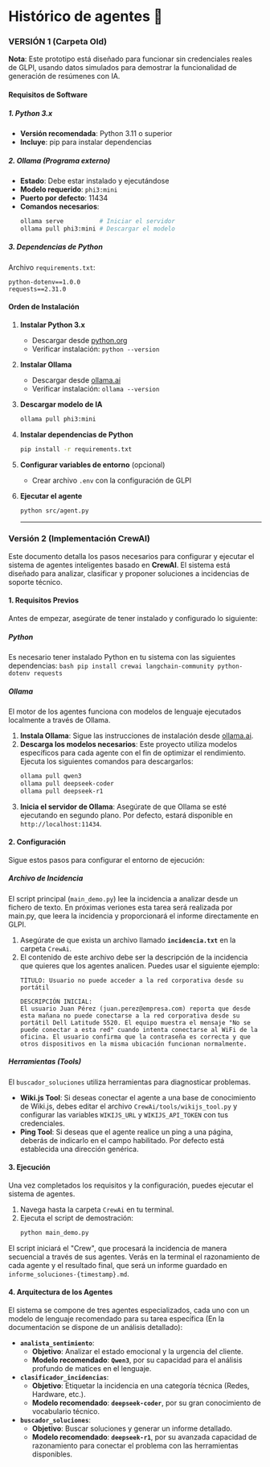 # Histórico de agentes 🤖


### VERSIÓN 1 (Carpeta Old)

**Nota**: Este prototipo está diseñado para funcionar sin credenciales reales de GLPI, usando datos simulados para demostrar la funcionalidad de generación de resúmenes con IA.


#### Requisitos de Software

##### 1. Python 3.x
- **Versión recomendada**: Python 3.11 o superior
- **Incluye**: pip para instalar dependencias

##### 2. Ollama (Programa externo)
- **Estado**: Debe estar instalado y ejecutándose
- **Modelo requerido**: `phi3:mini`
- **Puerto por defecto**: 11434
- **Comandos necesarios**:
  ```bash
  ollama serve          # Iniciar el servidor
  ollama pull phi3:mini # Descargar el modelo
  ```

##### 3. Dependencias de Python
Archivo `requirements.txt`:
```
python-dotenv==1.0.0
requests==2.31.0
```


#### Orden de Instalación

1. **Instalar Python 3.x**
   - Descargar desde [python.org](https://python.org)
   - Verificar instalación: `python --version`

2. **Instalar Ollama**
   - Descargar desde [ollama.ai](https://ollama.ai)
   - Verificar instalación: `ollama --version`

3. **Descargar modelo de IA**
   ```bash
   ollama pull phi3:mini
   ```

4. **Instalar dependencias de Python**
   ```bash
   pip install -r requirements.txt
   ```

5. **Configurar variables de entorno** (opcional)
   - Crear archivo `.env` con la configuración de GLPI

6. **Ejecutar el agente**
   ```bash
   python src/agent.py
   ```

   ---
### Versión 2 (Implementación CrewAI)

Este documento detalla los pasos necesarios para configurar y ejecutar el sistema de agentes inteligentes basado en **CrewAI**. El sistema está diseñado para analizar, clasificar y proponer soluciones a incidencias de soporte técnico.

#### 1\. Requisitos Previos

Antes de empezar, asegúrate de tener instalado y configurado lo siguiente:

##### Python

Es necesario tener instalado Python en tu sistema con las siguientes dependencias:
    ```bash
    pip install crewai langchain-community python-dotenv requests
    ```
##### Ollama

El motor de los agentes funciona con modelos de lenguaje ejecutados localmente a través de Ollama.

1.  **Instala Ollama**: Sigue las instrucciones de instalación desde [ollama.ai](https://ollama.ai).
2.  **Descarga los modelos necesarios**: Este proyecto utiliza modelos específicos para cada agente con el fin de optimizar el rendimiento. Ejecuta los siguientes comandos para descargarlos:
    ```bash
    ollama pull qwen3
    ollama pull deepseek-coder
    ollama pull deepseek-r1
    ```
3.  **Inicia el servidor de Ollama**: Asegúrate de que Ollama se esté ejecutando en segundo plano. Por defecto, estará disponible en `http://localhost:11434`.

#### 2\. Configuración

Sigue estos pasos para configurar el entorno de ejecución:

##### Archivo de Incidencia

El script principal (`main_demo.py`) lee la incidencia a analizar desde un fichero de texto. En próximas veriones esta tarea será realizada por main.py, que leera la incidencia y proporcionará el informe directamente en GLPI.

1.  Asegúrate de que exista un archivo llamado **`incidencia.txt`** en la carpeta `CrewAi`.
2.  El contenido de este archivo debe ser la descripción de la incidencia que quieres que los agentes analicen. Puedes usar el siguiente ejemplo:
    ```
    TÍTULO: Usuario no puede acceder a la red corporativa desde su portátil

    DESCRIPCIÓN INICIAL:
    El usuario Juan Pérez (juan.perez@empresa.com) reporta que desde esta mañana no puede conectarse a la red corporativa desde su portátil Dell Latitude 5520. El equipo muestra el mensaje "No se puede conectar a esta red" cuando intenta conectarse al WiFi de la oficina. El usuario confirma que la contraseña es correcta y que otros dispositivos en la misma ubicación funcionan normalmente.
    ```

##### Herramientas (Tools)

El `buscador_soluciones` utiliza herramientas para diagnosticar problemas.

  * **Wiki.js Tool**: Si deseas conectar el agente a una base de conocimiento de Wiki.js, debes editar el archivo `CrewAi/tools/wikijs_tool.py` y configurar las variables `WIKIJS_URL` y `WIKIJS_API_TOKEN` con tus credenciales.
  * **Ping Tool**: Si deseas que el agente realice un ping a una página, deberás de indicarlo en el campo habilitado. Por defecto está establecida una dirección genérica.

#### 3\. Ejecución

Una vez completados los requisitos y la configuración, puedes ejecutar el sistema de agentes.

1.  Navega hasta la carpeta `CrewAi` en tu terminal.
2.  Ejecuta el script de demostración:
    ```bash
    python main_demo.py
    ```

El script iniciará el "Crew", que procesará la incidencia de manera secuencial a través de sus agentes. Verás en la terminal el razonamiento de cada agente y el resultado final, que será un informe guardado en `informe_soluciones-{timestamp}.md`.

#### 4\. Arquitectura de los Agentes

El sistema se compone de tres agentes especializados, cada uno con un modelo de lenguaje recomendado para su tarea específica (En la documentación se dispone de un análisis detallado):

  * **`analista_sentimiento`**:
      * **Objetivo**: Analizar el estado emocional y la urgencia del cliente.
      * **Modelo recomendado**: **`Qwen3`**, por su capacidad para el análisis profundo de matices en el lenguaje.
  * **`clasificador_incidencias`**:
      * **Objetivo**: Etiquetar la incidencia en una categoría técnica (Redes, Hardware, etc.).
      * **Modelo recomendado**: **`deepseek-coder`**, por su gran conocimiento de vocabulario técnico.
  * **`buscador_soluciones`**:
      * **Objetivo**: Buscar soluciones y generar un informe detallado.
      * **Modelo recomendado**: **`deepseek-r1`**, por su avanzada capacidad de razonamiento para conectar el problema con las herramientas disponibles.
